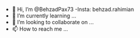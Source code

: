 - 👋 Hi, I’m @BehzadPax73
-Insta: behzad.rahimian
- 🌱 I’m currently learning ...
- 💞️ I’m looking to collaborate on ...
- 📫 How to reach me ...

<!---
BehzadPax73/BehzadPax73 is a ✨ special ✨ repository because its `README.md` (this file) appears on your GitHub profile.
You can click the Preview link to take a look at your changes.
--->
